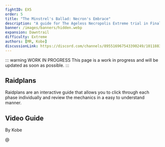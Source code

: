 ```yaml
---
fightID: EX5
order: 5
title: "The Minstrel's Ballad: Necron's Embrace"
description: "A guide for The Ageless Necropolis Extreme trial in Final Fantasy XIV: Dawntrail."
banner: /images/banners/hidden.webp
expansion: Dawntrail
difficulty: Extreme
authors: [MR, Kobe]
discussionLink: https://discord.com/channels/895516967543390249/1011883681222234182
---
```


::: warning WORK IN PROGRESS
This page is a work in progress and will be updated as soon as possible.
:::

## Raidplans
Raidplans are an interactive guide that allows you to click through each phase individually and review the mechanics in a easy to understand manner.

<ActionGroup
:actions="[
{ title: 'Opener -> Adds', color: 'purple', href: 'https://raidplan.io/plan/UTl8MUlR0_Wsy1zk' },
{ title: 'Specter of Death -> Enrage', color: 'white', href: 'https://raidplan.io/plan/dzrj3_3MLWwmDW8t' },
]"
/>

## Video Guide
By Kobe

@[](https://youtu.be/bla48p52EKo)

<!---

## Macro

```macro

```

## Waymarks
Waymarks can be imported to the game using *Waymark Preset Plugin*, or you can ask a friend to import them for you and save a copy for yourself.

```waymarks

```

![]([Image path here])

--->